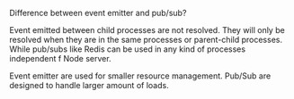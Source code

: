 Difference between event emitter and pub/sub?

Event emitted between child processes are not resolved. They will only be resolved when they are in the same processes or parent-child processes.
While pub/subs like Redis can be used in any kind of processes independent f Node server.

Event emitter are used for smaller resource management.
Pub/Sub are designed to handle larger amount of loads.
